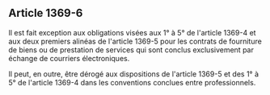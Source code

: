 Article 1369-6
----
Il est fait exception aux obligations visées aux 1° à 5° de l'article 1369-4 et
aux deux premiers alinéas de l'article 1369-5 pour les contrats de fourniture de
biens ou de prestation de services qui sont conclus exclusivement par échange de
courriers électroniques.

Il peut, en outre, être dérogé aux dispositions de l'article 1369-5 et des 1° à
5° de l'article 1369-4 dans les conventions conclues entre professionnels.
